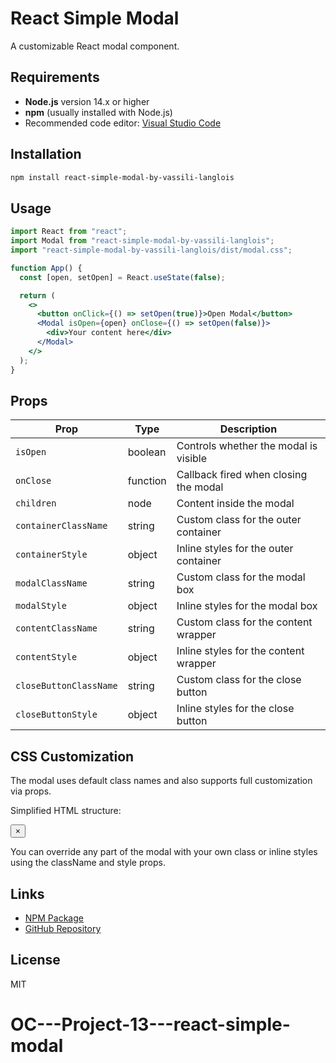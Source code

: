 # React Simple Modal

A customizable React modal component.

## Requirements

- **Node.js** version 14.x or higher
- **npm** (usually installed with Node.js)
- Recommended code editor: [Visual Studio Code](https://code.visualstudio.com/)

## Installation

```bash
npm install react-simple-modal-by-vassili-langlois
```

## Usage

```jsx
import React from "react";
import Modal from "react-simple-modal-by-vassili-langlois";
import "react-simple-modal-by-vassili-langlois/dist/modal.css";

function App() {
  const [open, setOpen] = React.useState(false);

  return (
    <>
      <button onClick={() => setOpen(true)}>Open Modal</button>
      <Modal isOpen={open} onClose={() => setOpen(false)}>
        <div>Your content here</div>
      </Modal>
    </>
  );
}
```

## Props

| Prop                   | Type     | Description                           |
| ---------------------- | -------- | ------------------------------------- |
| `isOpen`               | boolean  | Controls whether the modal is visible |
| `onClose`              | function | Callback fired when closing the modal |
| `children`             | node     | Content inside the modal              |
| `containerClassName`   | string   | Custom class for the outer container  |
| `containerStyle`       | object   | Inline styles for the outer container |
| `modalClassName`       | string   | Custom class for the modal box        |
| `modalStyle`           | object   | Inline styles for the modal box       |
| `contentClassName`     | string   | Custom class for the content wrapper  |
| `contentStyle`         | object   | Inline styles for the content wrapper |
| `closeButtonClassName` | string   | Custom class for the close button     |
| `closeButtonStyle`     | object   | Inline styles for the close button    |

## CSS Customization

The modal uses default class names and also supports full customization via props.

Simplified HTML structure:

<div class="modal-container show [containerClassName]">
  <div class="modal show [modalClassName]">
    <div class="modal-content [contentClassName]">
      <!-- children -->
    </div>
    <div class="close-button-container">
      <button class="close-button [closeButtonClassName]">×</button>
    </div>
  </div>
</div>

You can override any part of the modal with your own class or inline styles using the className and style props.

## Links

- [NPM Package](https://www.npmjs.com/package/react-simple-modal-by-vassili-langlois)
- [GitHub Repository](https://github.com/vassililanglois/OC---Project-13---react-simple-modal.git)

## License

MIT

# OC---Project-13---react-simple-modal
